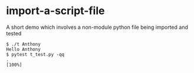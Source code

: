 import-a-script-file
====================

A short demo which involves a non-module python file being imported and tested


```console
$ ./t Anthony
Hello Anthony
$ pytest t_test.py -qq
.                                                                        [100%]
```
